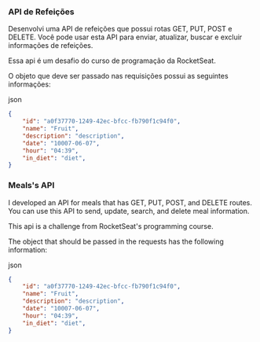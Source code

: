 ### API de Refeições

Desenvolvi uma API de refeições que possui rotas GET, PUT, POST e DELETE. Você pode usar esta API para enviar, atualizar, buscar e excluir informações de refeições.

Essa api é um desafio do curso de programação da RocketSeat.

O objeto que deve ser passado nas requisições possui as seguintes informações:

json
````json
{
	"id": "a0f37770-1249-42ec-bfcc-fb790f1c94f0",
	"name": "Fruit",
	"description": "description",
	"date": "10007-06-07",
	"hour": "04:39",
	"in_diet": "diet",
}
````

### Meals's API

I developed an API for meals that has GET, PUT, POST, and DELETE routes. You can use this API to send, update, search, and delete meal information.

This api is a challenge from RocketSeat's programming course.

The object that should be passed in the requests has the following information:

json
````json
{
	"id": "a0f37770-1249-42ec-bfcc-fb790f1c94f0",
	"name": "Fruit",
	"description": "description",
	"date": "10007-06-07",
	"hour": "04:39",
	"in_diet": "diet",
}
````